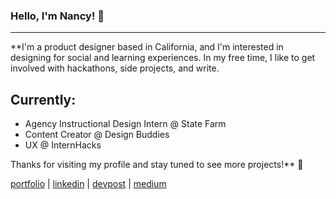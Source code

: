 ### Hello, I'm Nancy! 👋
<hr/>

**I'm a product designer based in California, and I'm interested in designing for social and learning experiences. In my free time, I like to get involved with hackathons, side projects, and write.

## Currently:
* Agency Instructional Design Intern @ State Farm
* Content Creator @ Design Buddies
* UX @ InternHacks

Thanks for visiting my profile and stay tuned to see more projects!** :seedling:

[portfolio](http://nancyzuo.me) | [linkedin](https://www.linkedin.com/in/nancyzuo/) | [devpost](https://devpost.com/nancyzuo) | [medium](https://nzzuo.medium.com/confessions-from-my-high-school-experience-in-the-bay-area-bf549ee851e2)

